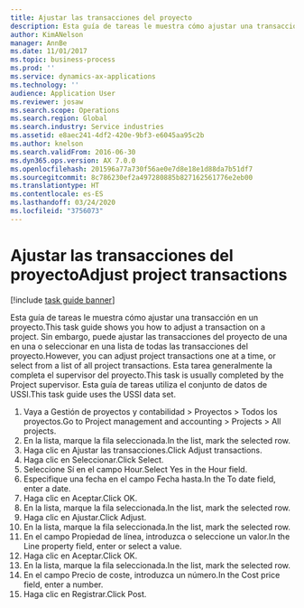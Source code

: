 ```yaml
---
title: Ajustar las transacciones del proyecto
description: Esta guía de tareas le muestra cómo ajustar una transacción en un proyecto.
author: KimANelson
manager: AnnBe
ms.date: 11/01/2017
ms.topic: business-process
ms.prod: ''
ms.service: dynamics-ax-applications
ms.technology: ''
audience: Application User
ms.reviewer: josaw
ms.search.scope: Operations
ms.search.region: Global
ms.search.industry: Service industries
ms.assetid: e8aec241-4df2-420e-9bf3-e6045aa95c2b
ms.author: knelson
ms.search.validFrom: 2016-06-30
ms.dyn365.ops.version: AX 7.0.0
ms.openlocfilehash: 201596a77a730f56ae0e7d8e18e1d88da7b51df7
ms.sourcegitcommit: 8c786230ef2a497280885b827162561776e2eb00
ms.translationtype: HT
ms.contentlocale: es-ES
ms.lasthandoff: 03/24/2020
ms.locfileid: "3756073"
---
```

# <a name="adjust-project-transactions"></a><span data-ttu-id="74215-103">Ajustar las transacciones del proyecto</span><span class="sxs-lookup"><span data-stu-id="74215-103">Adjust project transactions</span></span>

[!include [task guide banner](../../includes/task-guide-banner.md)]

<span data-ttu-id="74215-104">Esta guía de tareas le muestra cómo ajustar una transacción en un proyecto.</span><span class="sxs-lookup"><span data-stu-id="74215-104">This task guide shows you how to adjust a transaction on a project.</span></span> <span data-ttu-id="74215-105">Sin embargo, puede ajustar las transacciones del proyecto de una en una o seleccionar en una lista de todas las transacciones del proyecto.</span><span class="sxs-lookup"><span data-stu-id="74215-105">However, you can adjust project transactions one at a time, or select from a list of all project transactions.</span></span> <span data-ttu-id="74215-106">Esta tarea generalmente la completa el supervisor del proyecto.</span><span class="sxs-lookup"><span data-stu-id="74215-106">This task is usually completed by the Project supervisor.</span></span> <span data-ttu-id="74215-107">Esta guía de tareas utiliza el conjunto de datos de USSI.</span><span class="sxs-lookup"><span data-stu-id="74215-107">This task guide uses the USSI data set.</span></span>

1. <span data-ttu-id="74215-108">Vaya a Gestión de proyectos y contabilidad > Proyectos > Todos los proyectos.</span><span class="sxs-lookup"><span data-stu-id="74215-108">Go to Project management and accounting > Projects > All projects.</span></span> 
2. <span data-ttu-id="74215-109">En la lista, marque la fila seleccionada.</span><span class="sxs-lookup"><span data-stu-id="74215-109">In the list, mark the selected row.</span></span> 
3. <span data-ttu-id="74215-110">Haga clic en Ajustar las transacciones.</span><span class="sxs-lookup"><span data-stu-id="74215-110">Click Adjust transactions.</span></span> 
4. <span data-ttu-id="74215-111">Haga clic en Seleccionar.</span><span class="sxs-lookup"><span data-stu-id="74215-111">Click Select.</span></span> 
5. <span data-ttu-id="74215-112">Seleccione Sí en el campo Hour.</span><span class="sxs-lookup"><span data-stu-id="74215-112">Select Yes in the Hour field.</span></span> 
6. <span data-ttu-id="74215-113">Especifique una fecha en el campo Fecha hasta.</span><span class="sxs-lookup"><span data-stu-id="74215-113">In the To date field, enter a date.</span></span> 
7. <span data-ttu-id="74215-114">Haga clic en Aceptar.</span><span class="sxs-lookup"><span data-stu-id="74215-114">Click OK.</span></span> 
8. <span data-ttu-id="74215-115">En la lista, marque la fila seleccionada.</span><span class="sxs-lookup"><span data-stu-id="74215-115">In the list, mark the selected row.</span></span> 
9. <span data-ttu-id="74215-116">Haga clic en Ajustar.</span><span class="sxs-lookup"><span data-stu-id="74215-116">Click Adjust.</span></span> 
10. <span data-ttu-id="74215-117">En la lista, marque la fila seleccionada.</span><span class="sxs-lookup"><span data-stu-id="74215-117">In the list, mark the selected row.</span></span> 
11. <span data-ttu-id="74215-118">En el campo Propiedad de línea, introduzca o seleccione un valor.</span><span class="sxs-lookup"><span data-stu-id="74215-118">In the Line property field, enter or select a value.</span></span> 
12. <span data-ttu-id="74215-119">Haga clic en Aceptar.</span><span class="sxs-lookup"><span data-stu-id="74215-119">Click OK.</span></span> 
13. <span data-ttu-id="74215-120">En la lista, marque la fila seleccionada.</span><span class="sxs-lookup"><span data-stu-id="74215-120">In the list, mark the selected row.</span></span> 
14. <span data-ttu-id="74215-121">En el campo Precio de coste, introduzca un número.</span><span class="sxs-lookup"><span data-stu-id="74215-121">In the Cost price field, enter a number.</span></span> 
15. <span data-ttu-id="74215-122">Haga clic en Registrar.</span><span class="sxs-lookup"><span data-stu-id="74215-122">Click Post.</span></span> 
